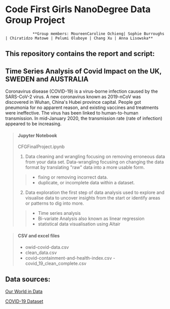 # Code First Girls NanoDegree Data Group Project



                **Group members: MoureenCaroline Ochieng| Sophie Burroughs | Chiratidzo Matowe | Pelumi Oluboye | Chang Xu | Anna Lisowska**

## This repository contains the report and script:


## Time Series Analysis of Covid Impact on the UK, SWEDEN and AUSTRALIA

Coronavirus disease (COVID-19) is a virus-borne infection caused by the SARS-CoV-2 virus.
A new coronavirus known as 2019-nCoV was discovered in Wuhan, China's Hubei province capital.
People got pneumonia for no apparent reason, and existing vaccines and treatments were ineffective.
The virus has been linked to human-to-human transmission.
In mid-January 2020, the transmission rate (rate of infection) appeared to be increasing.


> #### Jupyter Notebook
> CFGFinalProject.ipynb
>
> 1. Data cleaning and wrangling
>  focusing on removing erroneous data from your data set.
>  Data-wrangling focusing on changing the data format by translating "raw" data into a more usable form.
>> - fixing or removing incorrect data.
>> - duplicate, or incomplete data within a dataset.
>
> 2. Data exploration
> the first step of data analysis used to explore and visualise data to uncover insights from the start or identify areas or patterns to dig into more.
>> - Time series analysis
>> - Bi-variate Analysis also known as linear regression
>> - statistical data visualisation using Altair


>#### CSV and excel files
> - owid-covid-data.csv
> - clean_data.csv
> - covid-containment-and-health-index.csv
> -covid_19_clean_complete.csv

## Data sources:


[Our World in Data](https://ourworldindata.org)

[COVID-19 Dataset](https://www.kaggle.com/datasets/imdevskp/corona-virus-report)
